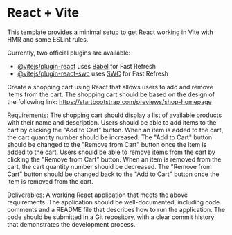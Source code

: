 # React + Vite

This template provides a minimal setup to get React working in Vite with HMR and some ESLint rules.

Currently, two official plugins are available:

- [@vitejs/plugin-react](https://github.com/vitejs/vite-plugin-react/blob/main/packages/plugin-react/README.md) uses [Babel](https://babeljs.io/) for Fast Refresh
- [@vitejs/plugin-react-swc](https://github.com/vitejs/vite-plugin-react-swc) uses [SWC](https://swc.rs/) for Fast Refresh


Create a shopping cart using React that allows users to add and remove items from the cart. The shopping cart should be based on the design of the following link: https://startbootstrap.com/previews/shop-homepage

Requirements:
The shopping cart should display a list of available products with their name and description.
Users should be able to add items to the cart by clicking the "Add to Cart" button.
When an item is added to the cart, the cart quantity number should be increased.
The "Add to Cart" button should be changed to the "Remove from Cart" button once the item is added to the cart.
Users should be able to remove items from the cart by clicking the "Remove from Cart" button.
When an item is removed from the cart, the cart quantity number should be decreased.
The "Remove from Cart" button should be changed back to the "Add to Cart" button once the item is removed from the cart.

Deliverables:
A working React application that meets the above requirements.
The application should be well-documented, including code comments and a README file that describes how to run the application.
The code should be submitted in a Git repository, with a clear commit history that demonstrates the development process.

